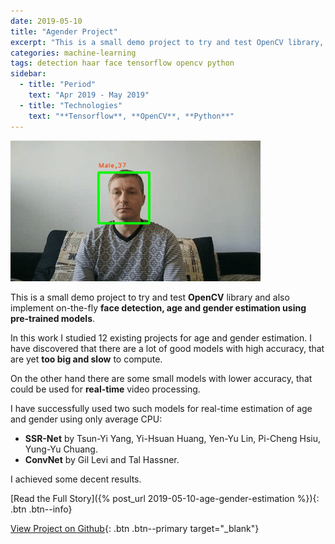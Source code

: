 ```yaml
---
date: 2019-05-10
title: "Agender Project"
excerpt: "This is a small demo project to try and test OpenCV library, implement on-the-fly face detection, age and gender estimation using pre-trained models."
categories: machine-learning
tags: detection haar face tensorflow opencv python
sidebar:
  - title: "Period"
    text: "Apr 2019 - May 2019"
  - title: "Technologies"
    text: "**Tensorflow**, **OpenCV**, **Python**"
---
```


![](/assets/img/agender_output1.gif)

This is a small demo project to try and test **OpenCV** library
and also implement on-the-fly **face detection, age and gender estimation
using pre-trained models**.

In this work I studied 12 existing projects for age and gender estimation.
I have discovered that there are a lot of good models with high accuracy,
that are yet **too big and slow** to compute.

On the other hand there are some small models with lower accuracy,
that could be used for **real-time** video processing.

I have successfully used two such models for real-time estimation of age and gender using only average CPU:
- **SSR-Net** by Tsun-Yi Yang, Yi-Hsuan Huang, Yen-Yu Lin, Pi-Cheng Hsiu, Yung-Yu Chuang.
- **ConvNet** by Gil Levi and Tal Hassner.

I achieved some decent results.

[Read the Full Story]({% post_url 2019-05-10-age-gender-estimation %}){: .btn .btn--info}

[View Project on Github](https://github.com/diovisgood/agender/){: .btn .btn--primary target="_blank"}

